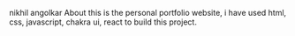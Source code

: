 nikhil angolkar
About
this is the personal portfolio website, i have used html, css, javascript, chakra ui, react to build this project.
